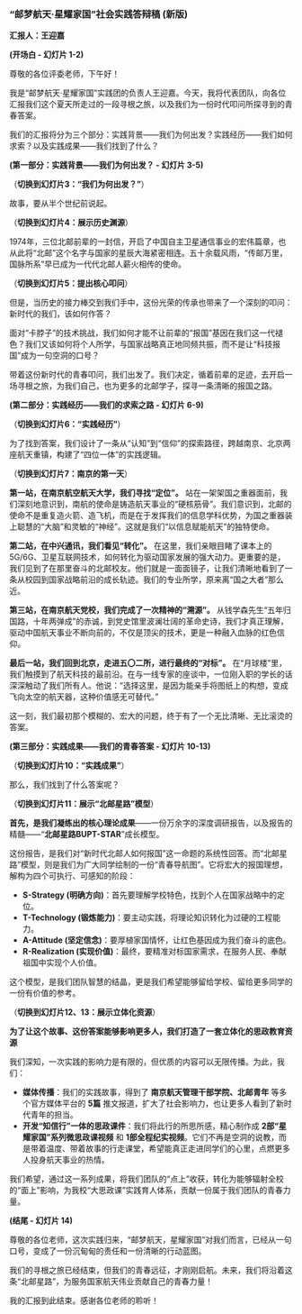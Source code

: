 ### “邮梦航天·星耀家国”社会实践答辩稿 (新版)

**汇报人：王迎嘉**

**(开场白 - 幻灯片 1-2)**

尊敬的各位评委老师，下午好！

我是“邮梦航天·星耀家国”实践团的负责人王迎嘉。今天，我将代表团队，向各位汇报我们这个夏天所走过的一段寻根之旅，以及我们为一份时代叩问所探寻到的青春答案。

我们的汇报将分为三个部分：实践背景——我们为何出发？实践经历——我们如何求索？以及实践成果——我们找到了什么？

**(第一部分：实践背景——我们为何出发？ - 幻灯片 3-5)**

（**切换到幻灯片3：“我们为何出发？”**）

故事，要从半个世纪前说起。

（**切换到幻灯片4：展示历史渊源**）

1974年，三位北邮前辈的一封信，开启了中国自主卫星通信事业的宏伟篇章，也从此将“北邮”这个名字与国家的星辰大海紧密相连。五十余载风雨，“传邮万里，国脉所系”早已成为一代代北邮人薪火相传的使命。

（**切换到幻灯片5：提出核心叩问**）

但是，当历史的接力棒交到我们手中，这份光荣的传承也带来了一个深刻的叩问：新时代的我们，该如何作答？

面对“卡脖子”的技术挑战，我们如何才能不让前辈的“报国”基因在我们这一代褪色？我们又该如何将个人所学，与国家战略真正地同频共振，而不是让“科技报国”成为一句空洞的口号？

带着这份新时代的青春叩问，我们出发了。我们决定，循着前辈的足迹，去开启一场寻根之旅，为我们自己，也为更多的北邮学子，探寻一条清晰的报国之路。

**(第二部分：实践经历——我们的求索之路 - 幻灯片 6-9)**

（**切换到幻灯片6：“实践经历”**）

为了找到答案，我们设计了一条从“认知”到“信仰”的探索路径，跨越南京、北京两座航天重镇，构建了“四位一体”的实践逻辑。

（**切换到幻灯片7：南京的第一天**）



**第一站，在南京航空航天大学，我们寻找“定位”。** 站在一架架国之重器面前，我们深刻地意识到，南航的使命是铸造航天事业的“硬核筋骨”。我们意识到，北邮的使命不是重复造火箭、造飞机，而是在于发挥我们的信息学科优势，为国之重器装上聪慧的“大脑”和灵敏的“神经”。这就是我们“以信息赋能航天”的独特使命。

**第二站，在中兴通讯，我们看见“转化”。** 在这里，我们亲眼目睹了课本上的5G/6G、卫星互联网技术，如何转化为驱动国家发展的强大动力。更重要的是，我们见到了在那里奋斗的北邮校友。他们就是一面面镜子，让我们清晰地看到了一条从校园到国家战略前沿的成长轨迹。我们的专业所学，原来离“国之大者”那么近。

**第三站，在南京航天党校，我们完成了一次精神的“溯源”。** 从钱学森先生“五年归国路，十年两弹成”的赤诚，到党史馆里波澜壮阔的革命史诗，我们才真正理解，驱动中国航天事业不断向前的，不仅是顶尖的技术，更是一种融入血脉的红色信仰。

**最后一站，我们回到北京，走进五〇二所，进行最终的“对标”。** 在“月球楼”里，我们触摸到了航天科技的最前沿。在与一线专家的座谈中，一位刚入职的学长的话深深触动了我们所有人。他说：“选择这里，是因为能亲手将图纸上的构想，变成飞向太空的航天器，这种价值感无可替代。”

这一刻，我们最初那个模糊的、宏大的问题，终于有了一个无比清晰、无比滚烫的答案。

**(第三部分：实践成果——我们的青春答案 - 幻灯片 10-13)**

（**切换到幻灯片10：“实践成果”**）

那么，我们找到了什么答案呢？

（**切换到幻灯片11：展示“北邮星路”模型**）

**首先，是我们凝练出的核心理论成果**——一份万余字的深度调研报告，以及报告的精髓——“**北邮星路BUPT-STAR**”成长模型。

这份报告，是我们对“新时代北邮人如何报国”这一命题的系统性回答。而“北邮星路”模型，则是我们为广大同学绘制的一份“青春导航图”。它将宏大的报国理想，解构为四个可执行、可感知的阶段：

*   **S-Strategy (明确方向)**：首先要理解学校特色，找到个人在国家战略中的定位。
*   **T-Technology (锻炼能力)**：要主动实践，将理论知识转化为过硬的工程能力。
*   **A-Attitude (坚定信念)**：要厚植家国情怀，让红色基因成为我们奋斗的底色。
*   **R-Realization (实现价值)**：最终，要精准对标国家需求，在服务人民、奉献祖国中实现个人价值。

这个模型，是我们团队智慧的结晶，更是我们希望能够留给学校、留给更多同学的一份有价值的参考。

（**切换到幻灯片12、13：展示立体化资源**）

**为了让这个故事、这份答案能够影响更多人，我们打造了一套立体化的思政教育资源**

我们深知，一次实践的影响力是有限的，但优质的内容可以无限传播。为此，我们：

*   **媒体传播**：我们的实践故事，得到了 **南京航天管理干部学院、北邮青年** 等多个官方媒体平台的 **5篇** 推文报道，扩大了社会影响力，也让更多人看到了新时代青年的担当。
*   **开发“知信行”一体的思政课件**：我们将此行的所思所感，精心制作成 **2部“星耀家国”系列微思政课视频** 和 **1部全程纪实视频**。它们不再是空洞的说教，而是带着温度、带着故事的行走课堂，希望能真正走进同学们的心里，点燃更多人投身航天事业的热情。

我们希望，通过这一系列成果，将我们团队的“点上”收获，转化为能够辐射全校的“面上”影响，为我校“大思政课”实践育人体系，贡献一份属于我们团队的青春力量。


**(结尾 - 幻灯片 14)**

尊敬的各位老师，这次实践归来，“邮梦航天，星耀家国”对我们而言，已经从一句口号，变成了一份沉甸甸的责任和一份清晰的行动蓝图。

我们的寻根之旅已经结束，但我们的青春远征，才刚刚启航。未来，我们将沿着这条“北邮星路”，为服务国家航天伟业贡献自己的青春力量！

我的汇报到此结束。感谢各位老师的聆听！